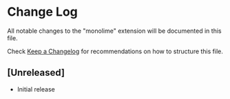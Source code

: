 # Change Log

All notable changes to the "monolime" extension will be documented in this file.

Check [Keep a Changelog](http://keepachangelog.com/) for recommendations on how to structure this file.

## [Unreleased]

- Initial release
